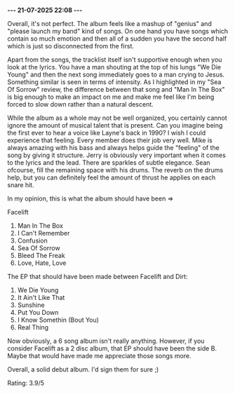 <b>--- 21-07-2025 22:08 ---</b>

Overall, it's not perfect. The album feels like a mashup of "genius" and "please launch my band" kind of songs. On one hand you have songs which contain so much emotion and then all of a sudden you have the second half which is just so disconnected from the first.

Apart from the songs, the tracklist itself isn't supportive enough when you look at the lyrics. You have a man shouting at the top of his lungs "We Die Young" and then the next song immediately goes to a man crying to Jesus. Something similar is seen in terms of intensity. As I highlighted in my "Sea Of Sorrow" review, the difference between that song and "Man In The Box" is big enough to make an impact on me and make me feel like I'm being forced to slow down rather than a natural descent.

While the album as a whole may not be well organized, you certainly cannot ignore the amount of musical talent that is present. Can you imagine being the first ever to hear a voice like Layne's back in 1990? I wish I could experience that feeling. Every member does their job very well. Mike is always amazing with his bass and always helps guide the "feeling" of the song by giving it structure. Jerry is obviously very important when it comes to the lyrics and the lead. There are sparkles of subtle elegance. Sean ofcourse, fill the remaining space with his drums. The reverb on the drums help, but you can definitely feel the amount of thrust he applies on each snare hit.

In my opinion, this is what the album should have been =>

Facelift
1. Man In The Box
2. I Can't Remember
3. Confusion
4. Sea Of Sorrow
5. Bleed The Freak
6. Love, Hate, Love

The EP that should have been made between Facelift and Dirt:
1. We Die Young
2. It Ain't Like That
3. Sunshine
4. Put You Down
5. I Know Somethin (Bout You)
6. Real Thing

Now obviously, a 6 song album isn't really anything. However, if you consider Facelift as a 2 disc album, that EP should have been the side B. Maybe that would have made me appreciate those songs more.

Overall, a solid debut album. I'd sign them for sure ;)

Rating: 3.9/5